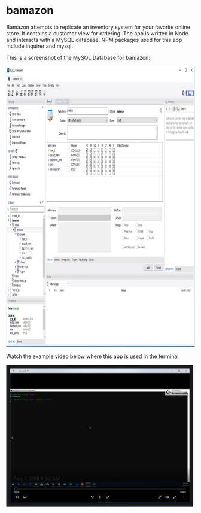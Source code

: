 # bamazon

Bamazon attempts to replicate an inventory system for your favorite online store. It contains a customer view for ordering.  The app is written in Node and interacts with a MySQL database. NPM packages used for this app include inquirer and mysql.

This is a screenshot of the MySQL Database for bamazon:

<img class="img-fluid mb-5 d-block mx-auto" src="\screenshots\mysql.PNG" width="1200" height="750" alt="MySQL Database">

Watch the example video below where this app is used in the terminal

<a href="https://drive.google.com/file/d/1YHOgtLddCy77Aqz_aiXsnZHGI_94EeB3/view" target="_blank"><img src="\screenshots\video-image.png" alt="Video Runthrough" width="480" height="360" border="10" /></a>